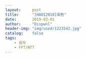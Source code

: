 ```yaml
---
layout:		post
title:		"[HAOI2018]染色"
date:		2019-03-01
author:		"Dispwnl"
header-img:	"img/used/1223542.jpg"
catalog:	false
tags:
    - 容斥
    - FFT/NTT
---
```


